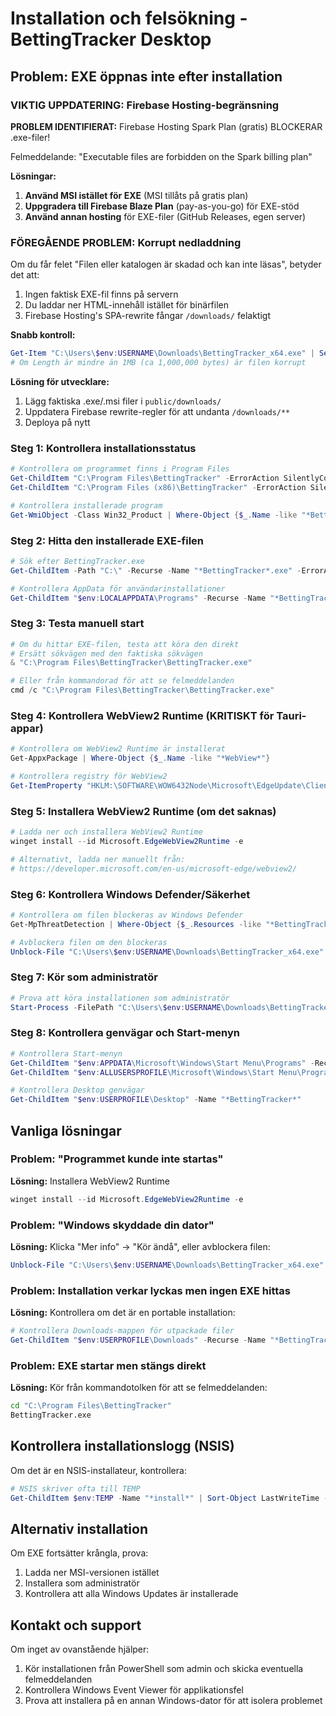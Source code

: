 # Installation och felsökning - BettingTracker Desktop

## Problem: EXE öppnas inte efter installation

### VIKTIG UPPDATERING: Firebase Hosting-begränsning
**PROBLEM IDENTIFIERAT:** Firebase Hosting Spark Plan (gratis) BLOCKERAR .exe-filer!

Felmeddelande: "Executable files are forbidden on the Spark billing plan"

**Lösningar:**
1. **Använd MSI istället för EXE** (MSI tillåts på gratis plan)
2. **Uppgradera till Firebase Blaze Plan** (pay-as-you-go) för EXE-stöd
3. **Använd annan hosting** för EXE-filer (GitHub Releases, egen server)

### FÖREGÅENDE PROBLEM: Korrupt nedladdning
Om du får felet "Filen eller katalogen är skadad och kan inte läsas", betyder det att:
1. Ingen faktisk EXE-fil finns på servern
2. Du laddar ner HTML-innehåll istället för binärfilen
3. Firebase Hosting's SPA-rewrite fångar `/downloads/` felaktigt

**Snabb kontroll:**
```powershell
Get-Item "C:\Users\$env:USERNAME\Downloads\BettingTracker_x64.exe" | Select-Object Length
# Om Length är mindre än 1MB (ca 1,000,000 bytes) är filen korrupt
```

**Lösning för utvecklare:**
1. Lägg faktiska .exe/.msi filer i `public/downloads/`
2. Uppdatera Firebase rewrite-regler för att undanta `/downloads/**`
3. Deploya på nytt

### Steg 1: Kontrollera installationsstatus
```powershell
# Kontrollera om programmet finns i Program Files
Get-ChildItem "C:\Program Files\BettingTracker" -ErrorAction SilentlyContinue
Get-ChildItem "C:\Program Files (x86)\BettingTracker" -ErrorAction SilentlyContinue

# Kontrollera installerade program
Get-WmiObject -Class Win32_Product | Where-Object {$_.Name -like "*BettingTracker*"}
```

### Steg 2: Hitta den installerade EXE-filen
```powershell
# Sök efter BettingTracker.exe
Get-ChildItem -Path "C:\" -Recurse -Name "*BettingTracker*.exe" -ErrorAction SilentlyContinue | Select-Object -First 10

# Kontrollera AppData för användarinstallationer
Get-ChildItem "$env:LOCALAPPDATA\Programs" -Recurse -Name "*BettingTracker*.exe" -ErrorAction SilentlyContinue
```

### Steg 3: Testa manuell start
```powershell
# Om du hittar EXE-filen, testa att köra den direkt
# Ersätt sökvägen med den faktiska sökvägen
& "C:\Program Files\BettingTracker\BettingTracker.exe"

# Eller från kommandorad för att se felmeddelanden
cmd /c "C:\Program Files\BettingTracker\BettingTracker.exe"
```

### Steg 4: Kontrollera WebView2 Runtime (KRITISKT för Tauri-appar)
```powershell
# Kontrollera om WebView2 Runtime är installerat
Get-AppxPackage | Where-Object {$_.Name -like "*WebView*"}

# Kontrollera registry för WebView2
Get-ItemProperty "HKLM:\SOFTWARE\WOW6432Node\Microsoft\EdgeUpdate\Clients\{F3017226-FE2A-4295-8BDF-00C3A9A7E4C5}" -ErrorAction SilentlyContinue
```

### Steg 5: Installera WebView2 Runtime (om det saknas)
```powershell
# Ladda ner och installera WebView2 Runtime
winget install --id Microsoft.EdgeWebView2Runtime -e

# Alternativt, ladda ner manuellt från:
# https://developer.microsoft.com/en-us/microsoft-edge/webview2/
```

### Steg 6: Kontrollera Windows Defender/Säkerhet
```powershell
# Kontrollera om filen blockeras av Windows Defender
Get-MpThreatDetection | Where-Object {$_.Resources -like "*BettingTracker*"}

# Avblockera filen om den blockeras
Unblock-File "C:\Users\$env:USERNAME\Downloads\BettingTracker_x64.exe"
```

### Steg 7: Kör som administratör
```powershell
# Prova att köra installationen som administratör
Start-Process -FilePath "C:\Users\$env:USERNAME\Downloads\BettingTracker_x64.exe" -Verb RunAs
```

### Steg 8: Kontrollera genvägar och Start-menyn
```powershell
# Kontrollera Start-menyn
Get-ChildItem "$env:APPDATA\Microsoft\Windows\Start Menu\Programs" -Recurse -Name "*BettingTracker*"
Get-ChildItem "$env:ALLUSERSPROFILE\Microsoft\Windows\Start Menu\Programs" -Recurse -Name "*BettingTracker*"

# Kontrollera Desktop genvägar
Get-ChildItem "$env:USERPROFILE\Desktop" -Name "*BettingTracker*"
```

## Vanliga lösningar

### Problem: "Programmet kunde inte startas"
**Lösning:** Installera WebView2 Runtime
```powershell
winget install --id Microsoft.EdgeWebView2Runtime -e
```

### Problem: "Windows skyddade din dator"
**Lösning:** Klicka "Mer info" → "Kör ändå", eller avblockera filen:
```powershell
Unblock-File "C:\Users\$env:USERNAME\Downloads\BettingTracker_x64.exe"
```

### Problem: Installation verkar lyckas men ingen EXE hittas
**Lösning:** Kontrollera om det är en portable installation:
```powershell
# Kontrollera Downloads-mappen för utpackade filer
Get-ChildItem "$env:USERPROFILE\Downloads" -Recurse -Name "*BettingTracker*"
```

### Problem: EXE startar men stängs direkt
**Lösning:** Kör från kommandotolken för att se felmeddelanden:
```cmd
cd "C:\Program Files\BettingTracker"
BettingTracker.exe
```

## Kontrollera installationslogg (NSIS)
Om det är en NSIS-installateur, kontrollera:
```powershell
# NSIS skriver ofta till TEMP
Get-ChildItem $env:TEMP -Name "*install*" | Sort-Object LastWriteTime -Descending | Select-Object -First 5
```

## Alternativ installation
Om EXE fortsätter krångla, prova:
1. Ladda ner MSI-versionen istället
2. Installera som administratör
3. Kontrollera att alla Windows Updates är installerade

## Kontakt och support
Om inget av ovanstående hjälper:
1. Kör installationen från PowerShell som admin och skicka eventuella felmeddelanden
2. Kontrollera Windows Event Viewer för applikationsfel
3. Prova att installera på en annan Windows-dator för att isolera problemet
